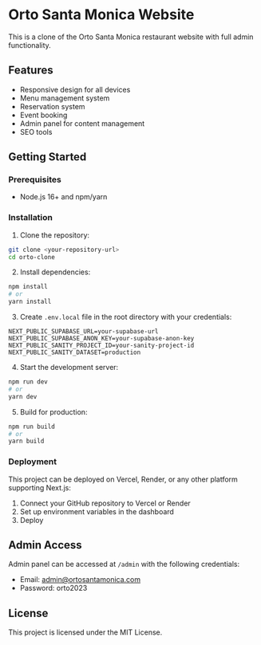 # Orto Santa Monica Website

This is a clone of the Orto Santa Monica restaurant website with full admin functionality.

## Features

- Responsive design for all devices
- Menu management system
- Reservation system
- Event booking
- Admin panel for content management
- SEO tools

## Getting Started

### Prerequisites

- Node.js 16+ and npm/yarn

### Installation

1. Clone the repository:
```bash
git clone <your-repository-url>
cd orto-clone
```

2. Install dependencies:
```bash
npm install
# or
yarn install
```

3. Create `.env.local` file in the root directory with your credentials:
```
NEXT_PUBLIC_SUPABASE_URL=your-supabase-url
NEXT_PUBLIC_SUPABASE_ANON_KEY=your-supabase-anon-key
NEXT_PUBLIC_SANITY_PROJECT_ID=your-sanity-project-id
NEXT_PUBLIC_SANITY_DATASET=production
```

4. Start the development server:
```bash
npm run dev
# or
yarn dev
```

5. Build for production:
```bash
npm run build
# or
yarn build
```

### Deployment

This project can be deployed on Vercel, Render, or any other platform supporting Next.js:

1. Connect your GitHub repository to Vercel or Render
2. Set up environment variables in the dashboard
3. Deploy

## Admin Access

Admin panel can be accessed at `/admin` with the following credentials:
- Email: admin@ortosantamonica.com
- Password: orto2023

## License

This project is licensed under the MIT License.
